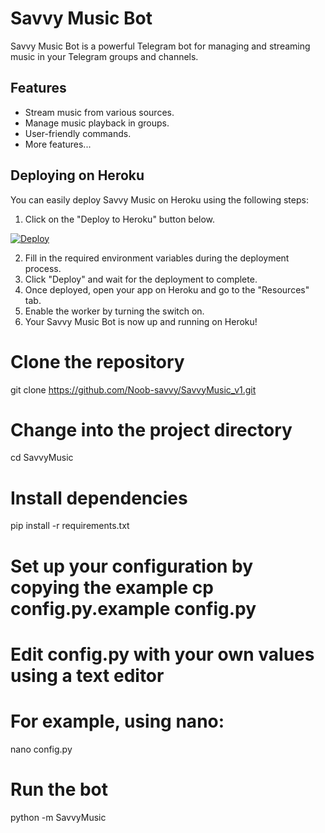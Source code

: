 # Savvy Music Bot

Savvy Music Bot is a powerful Telegram bot for managing and streaming music in your Telegram groups and channels.

## Features

- Stream music from various sources.
- Manage music playback in groups.
- User-friendly commands.
- More features...

## Deploying on Heroku

You can easily deploy Savvy Music on Heroku using the following steps:

1. Click on the "Deploy to Heroku" button below.

[![Deploy](https://www.herokucdn.com/deploy/button.svg)](https://dashboard.heroku.com/new-app?template=https://github.com/Noob-savvy/SavvyMusic_v1)

2. Fill in the required environment variables during the deployment process.
3. Click "Deploy" and wait for the deployment to complete.
4. Once deployed, open your app on Heroku and go to the "Resources" tab.
5. Enable the worker by turning the switch on.
6. Your Savvy Music Bot is now up and running on Heroku!

# Clone the repository
git clone https://github.com/Noob-savvy/SavvyMusic_v1.git

# Change into the project directory
cd SavvyMusic

# Install dependencies
pip install -r requirements.txt

# Set up your configuration by copying the example cp config.py.example config.py

# Edit config.py with your own values using a text editor
# For example, using nano:
nano config.py

# Run the bot
python -m SavvyMusic
